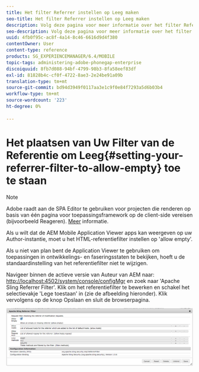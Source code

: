 ```yaml
---
title: Het filter Referrer instellen op Leeg maken
seo-title: Het filter Referrer instellen op Leeg maken
description: Volg deze pagina voor meer informatie over het filter Referrer. Als u wilt dat de AEM Mobile Application Viewer apps kan weergeven op uw Author-instantie, moet u het HTML-referentiefilter instellen op 'allow empty'.
seo-description: Volg deze pagina voor meer informatie over het filter Referrer. Als u wilt dat de AEM Mobile Application Viewer apps kan weergeven op uw Author-instantie, moet u het HTML-referentiefilter instellen op 'allow empty'.
uuid: 4fb0f95c-ac8f-4a14-8c46-6616d9d4f380
contentOwner: User
content-type: reference
products: SG_EXPERIENCEMANAGER/6.4/MOBILE
topic-tags: administering-adobe-phonegap-enterprise
discoiquuid: 8fb7d088-94bf-4799-98b3-8fa58eef83df
exl-id: 81828b4c-cf0f-4722-8ae3-2e24be91a09b
translation-type: tm+mt
source-git-commit: bd94d3949f0117aa3e1c9f0e84f7293a5d6b03b4
workflow-type: tm+mt
source-wordcount: '223'
ht-degree: 0%

---
```


# Het plaatsen van Uw Filter van de Referentie om Leeg{#setting-your-referrer-filter-to-allow-empty} toe te staan

>[!NOTE]
>
>Adobe raadt aan de SPA Editor te gebruiken voor projecten die renderen op basis van één pagina voor toepassingsframework op de client-side vereisen (bijvoorbeeld Reageren). [Meer](/help/sites-developing/spa-overview.md) informatie.

Als u wilt dat de AEM Mobile Application Viewer apps kan weergeven op uw Author-instantie, moet u het HTML-referentiefilter instellen op &#39;allow empty&#39;.

Als u niet van plan bent de Application Viewer te gebruiken om toepassingen in ontwikkelings- en faseringsstaten te bekijken, hoeft u de standaardinstelling van het referentiefilter niet te wijzigen.

Navigeer binnen de actieve versie van Auteur van AEM naar: [http://localhost:4502/system/console/configMgr](http://localhost:4502/system/console/configMgr) en zoek naar &#39;Apache Sling Referrer Filter&#39;. Klik om het referentiefilter te bewerken en schakel het selectievakje &#39;Lege toestaan&#39; in (zie de afbeelding hieronder). Klik vervolgens op de knop Opslaan en sluit de browserpagina.

![Filterinstellingen referentie](assets/chlimage_1-106.png)
